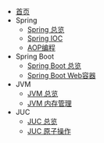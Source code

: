 * [首页](README.md)
* Spring
  * [Spring 总览](docs/spring/)
  * [Spring IOC](docs/spring/ioc.md)
  * [AOP编程](docs/spring/aop.md)
* Spring Boot
  * [Spring Boot 总览](docs/springboot/)
  * [Spring Boot Web容器](docs/springboot/web.md)
* JVM
  * [JVM 总览](docs/jvm/)
  * [JVM 内存管理](docs/jvm/jvm-gc.md)
* JUC
  * [JUC 总览](docs/juc/)
  * [JUC 原子操作](docs/juc/atomic.md)